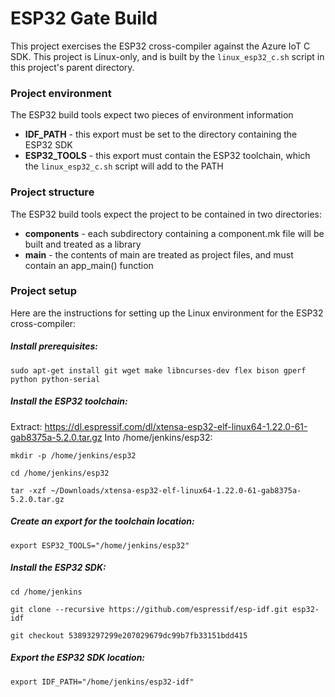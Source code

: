 # ESP32 Gate Build

This project exercises the ESP32 cross-compiler against the Azure IoT C SDK. This project is Linux-only, and is built by the `linux_esp32_c.sh` script in this project's parent directory.

### Project environment
The ESP32 build tools expect two pieces of environment information
* **IDF_PATH** - this export must be set to the directory containing the ESP32 SDK
* **ESP32_TOOLS** - this export must contain the ESP32 toolchain, which the `linux_esp32_c.sh` script will add to the PATH

### Project structure
The ESP32 build tools expect the project to be contained in two directories:
* **components** - each subdirectory containing a component.mk file will be built and treated as a library
* **main** - the contents of main are treated as project files, and must contain an app_main() function

### Project setup

Here are the instructions for setting up the Linux environment for the ESP32 cross-compiler:

##### Install prerequisites:  

`sudo apt-get install git wget make libncurses-dev flex bison gperf python python-serial`


##### Install the ESP32 toolchain:

Extract:
https://dl.espressif.com/dl/xtensa-esp32-elf-linux64-1.22.0-61-gab8375a-5.2.0.tar.gz
Into /home/jenkins/esp32: 

`mkdir -p /home/jenkins/esp32`

`cd /home/jenkins/esp32`

`tar -xzf ~/Downloads/xtensa-esp32-elf-linux64-1.22.0-61-gab8375a-5.2.0.tar.gz`

##### Create an export for the toolchain location:<br/>
`export ESP32_TOOLS="/home/jenkins/esp32"`

##### Install the ESP32 SDK:

`cd /home/jenkins` 

`git clone --recursive https://github.com/espressif/esp-idf.git esp32-idf`

`git checkout 53893297299e207029679dc99b7fb33151bdd415`

##### Export the ESP32 SDK location:

`export IDF_PATH="/home/jenkins/esp32-idf"`
